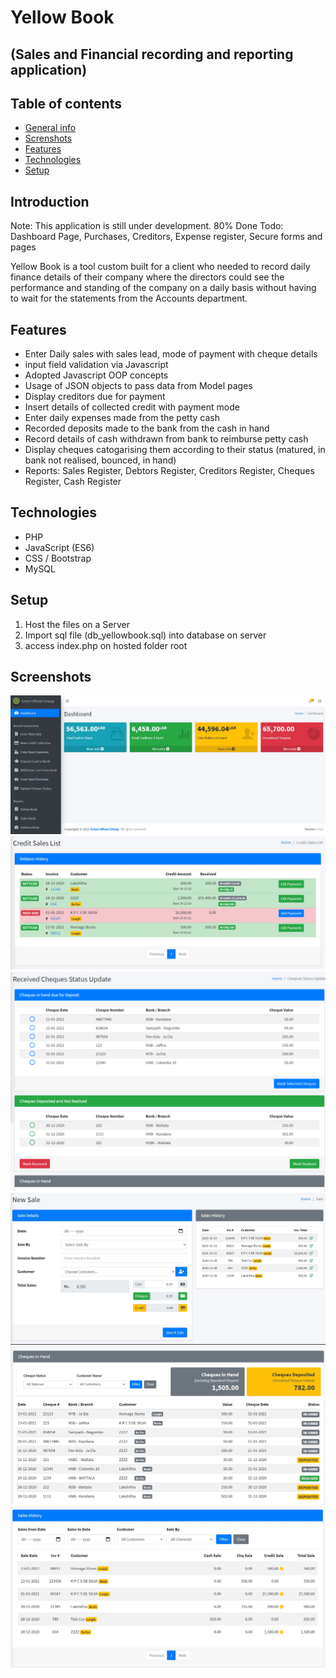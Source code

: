 # Yellow Book

## (Sales and Financial recording and reporting application)

## Table of contents

- [General info](#introduction)
- [Screnshots](#screenshots)
- [Features](#features)
- [Technologies](#technologies)
- [Setup](#setup)

## Introduction

Note: This application is still under development. 80% Done
Todo: 
Dashboard Page, Purchases, Creditors, Expense register, Secure forms and pages 

Yellow Book is a tool custom built for a client who needed to record daily finance details of their company where the directors could see the performance and standing of the company on a daily basis without having to wait for the statements from the Accounts department.

## Features

- Enter Daily sales with sales lead, mode of payment with cheque details
- input field validation via Javascript
- Adopted Javascript OOP concepts
- Usage of JSON objects to pass data from Model pages
- Display creditors due for payment
- Insert details of collected credit with payment mode
- Enter daily expenses made from the petty cash
- Recorded deposits made to the bank from the cash in hand
- Record details of cash withdrawn from bank to reimburse petty cash
- Display cheques catogarising them according to their status (matured, in bank not realised, bounced, in hand)
- Reports: Sales Register, Debtors Register, Creditors Register, Cheques Register, Cash Register

## Technologies

- PHP
- JavaScript (ES6)
- CSS / Bootstrap
- MySQL

## Setup

1. Host the files on a Server
2. Import sql file (db_yellowbook.sql) into database on server
3. access index.php on hosted folder root

## Screenshots

![Alt text](screenshots/dashboard.jpg "Dashboard")
![Alt text](screenshots/credit-sales.jpg "Credit Sales")
![Alt text](screenshots/cheques.png "Cheques Categorised")
![Alt text](screenshots/new-sale.jpg "New Sales")
![Alt text](screenshots/reports.jpg "Reports")
![Alt text](screenshots/sales-history.jpg "Sales History")
